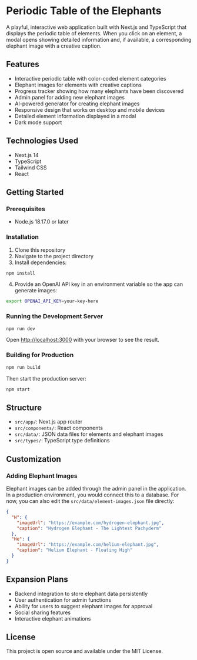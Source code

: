# Periodic Table of the Elephants

A playful, interactive web application built with Next.js and TypeScript that displays the periodic table of elements. When you click on an element, a modal opens showing detailed information and, if available, a corresponding elephant image with a creative caption.

## Features

- Interactive periodic table with color-coded element categories
- Elephant images for elements with creative captions
- Progress tracker showing how many elephants have been discovered
- Admin panel for adding new elephant images
- AI-powered generator for creating elephant images
- Responsive design that works on desktop and mobile devices
- Detailed element information displayed in a modal
- Dark mode support

## Technologies Used

- Next.js 14
- TypeScript
- Tailwind CSS
- React

## Getting Started

### Prerequisites

- Node.js 18.17.0 or later

### Installation

1. Clone this repository
2. Navigate to the project directory
3. Install dependencies:

```bash
npm install
```

4. Provide an OpenAI API key in an environment variable so the app can generate images:

```bash
export OPENAI_API_KEY=your-key-here
```

### Running the Development Server

```bash
npm run dev
```

Open [http://localhost:3000](http://localhost:3000) with your browser to see the result.

### Building for Production

```bash
npm run build
```

Then start the production server:

```bash
npm start
```

## Structure

- `src/app/`: Next.js app router
- `src/components/`: React components
- `src/data/`: JSON data files for elements and elephant images
- `src/types/`: TypeScript type definitions

## Customization

### Adding Elephant Images

Elephant images can be added through the admin panel in the application. In a production environment, you would connect this to a database. For now, you can also edit the `src/data/element-images.json` file directly:

```json
{
  "H": {
    "imageUrl": "https://example.com/hydrogen-elephant.jpg",
    "caption": "Hydrogen Elephant - The Lightest Pachyderm"
  },
  "He": {
    "imageUrl": "https://example.com/helium-elephant.jpg",
    "caption": "Helium Elephant - Floating High"
  }
}
```

## Expansion Plans

- Backend integration to store elephant data persistently
- User authentication for admin functions
- Ability for users to suggest elephant images for approval
- Social sharing features
- Interactive elephant animations

## License

This project is open source and available under the MIT License.